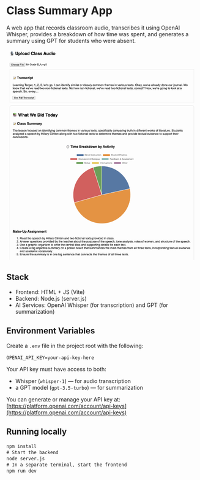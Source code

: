 # Class Summary App

A web app that records classroom audio, transcribes it using OpenAI Whisper, provides a breakdown of how time was spent, and generates a summary using GPT for students who were absent.

![My cat](./public/Preview%20-%207:25:25.png)

## Stack
- Frontend: HTML + JS (Vite)
- Backend: Node.js (server.js)
- AI Services: OpenAI Whisper (for transcription) and GPT (for summarization)

## Environment Variables

Create a `.env` file in the project root with the following:

    OPENAI_API_KEY=your-api-key-here

Your API key must have access to both:
- Whisper (`whisper-1`) — for audio transcription
- a GPT model (`gpt-3.5-turbo`) — for summarization

You can generate or manage your API key at:  
[https://platform.openai.com/account/api-keys](https://platform.openai.com/account/api-keys)

## Running locally

    npm install
    # Start the backend
    node server.js
    # In a separate terminal, start the frontend
    npm run dev